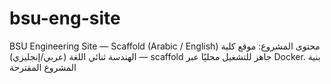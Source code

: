 # bsu-eng-site
BSU Engineering Site — Scaffold (Arabic / English)  محتوى المشروع: موقع كلية الهندسة ثنائي اللغة (عربي/إنجليزي) — scaffold جاهز للتشغيل محليًا عبر Docker.  بنية المشروع المقترحة

